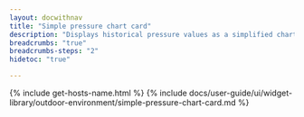 ```yaml
---
layout: docwithnav
title: "Simple pressure chart card"
description: "Displays historical pressure values as a simplified chart. Optionally may display the corresponding latest pressure value."
breadcrumbs: "true"
breadcrumbs-steps: "2"
hidetoc: "true"

---
```

{% include get-hosts-name.html %}
{% include docs/user-guide/ui/widget-library/outdoor-environment/simple-pressure-chart-card.md %}
